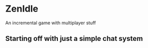# ZenIdle

An incremental game with multiplayer stuff

## Starting off with just a simple chat system

